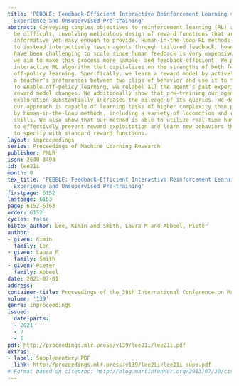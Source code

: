 ```yaml
---
title: 'PEBBLE: Feedback-Efficient Interactive Reinforcement Learning via Relabeling
  Experience and Unsupervised Pre-training'
abstract: Conveying complex objectives to reinforcement learning (RL) agents can often
  be difficult, involving meticulous design of reward functions that are sufficiently
  informative yet easy enough to provide. Human-in-the-loop RL methods allow practitioners
  to instead interactively teach agents through tailored feedback; however, such approaches
  have been challenging to scale since human feedback is very expensive. In this work,
  we aim to make this process more sample- and feedback-efficient. We present an off-policy,
  interactive RL algorithm that capitalizes on the strengths of both feedback and
  off-policy learning. Specifically, we learn a reward model by actively querying
  a teacher’s preferences between two clips of behavior and use it to train an agent.
  To enable off-policy learning, we relabel all the agent’s past experience when its
  reward model changes. We additionally show that pre-training our agents with unsupervised
  exploration substantially increases the mileage of its queries. We demonstrate that
  our approach is capable of learning tasks of higher complexity than previously considered
  by human-in-the-loop methods, including a variety of locomotion and robotic manipulation
  skills. We also show that our method is able to utilize real-time human feedback
  to effectively prevent reward exploitation and learn new behaviors that are difficult
  to specify with standard reward functions.
layout: inproceedings
series: Proceedings of Machine Learning Research
publisher: PMLR
issn: 2640-3498
id: lee21i
month: 0
tex_title: 'PEBBLE: Feedback-Efficient Interactive Reinforcement Learning via Relabeling
  Experience and Unsupervised Pre-training'
firstpage: 6152
lastpage: 6163
page: 6152-6163
order: 6152
cycles: false
bibtex_author: Lee, Kimin and Smith, Laura M and Abbeel, Pieter
author:
- given: Kimin
  family: Lee
- given: Laura M
  family: Smith
- given: Pieter
  family: Abbeel
date: 2021-07-01
address:
container-title: Proceedings of the 38th International Conference on Machine Learning
volume: '139'
genre: inproceedings
issued:
  date-parts:
  - 2021
  - 7
  - 1
pdf: http://proceedings.mlr.press/v139/lee21i/lee21i.pdf
extras:
- label: Supplementary PDF
  link: http://proceedings.mlr.press/v139/lee21i/lee21i-supp.pdf
# Format based on citeproc: http://blog.martinfenner.org/2013/07/30/citeproc-yaml-for-bibliographies/
---
```

